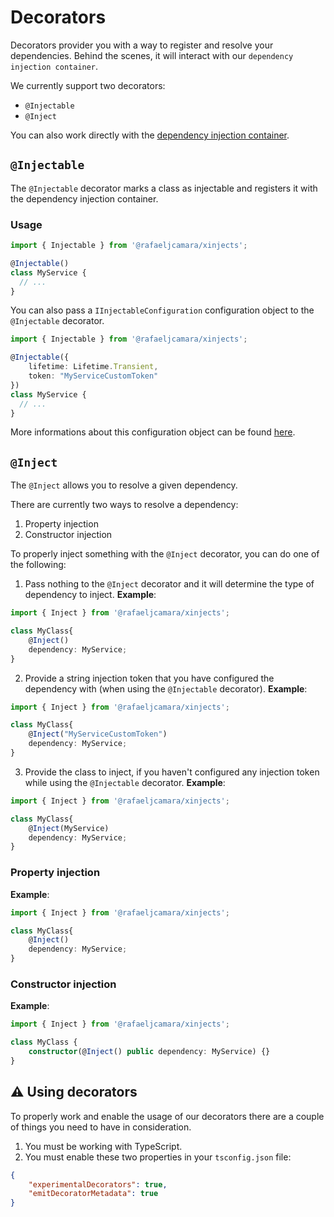 # Decorators

Decorators provider you with a way to register and resolve your dependencies. Behind the scenes, it will interact with our `dependency injection container`.

We currently support two decorators:
- `@Injectable`
- `@Inject`

You can also work directly with the [dependency injection container](../container/container.md).

## `@Injectable`

The `@Injectable` decorator marks a class as injectable and registers it with the dependency injection container.

### Usage

```typescript
import { Injectable } from '@rafaeljcamara/xinjects';

@Injectable()
class MyService {
  // ...
}
```

You can also pass a `IInjectableConfiguration` configuration object to the `@Injectable` decorator.


```typescript
import { Injectable } from '@rafaeljcamara/xinjects';

@Injectable({
    lifetime: Lifetime.Transient,
    token: "MyServiceCustomToken"
})
class MyService {
  // ...
}
```

More informations about this configuration object can be found [here](../container/IInjectableConfiguration.md).


## `@Inject`

The `@Inject` allows you to resolve a given dependency.

There are currently two ways to resolve a dependency:
1. Property injection
2. Constructor injection


To properly inject something with the `@Inject` decorator, you can do one of the following:
1. Pass nothing to the `@Inject` decorator and it will determine the type of dependency to inject.
**Example**:
```typescript
import { Inject } from '@rafaeljcamara/xinjects';

class MyClass{
    @Inject()
    dependency: MyService;
}
```

2. Provide a string injection token that you have configured the dependency with (when using the `@Injectable` decorator).
**Example**:
```typescript
import { Inject } from '@rafaeljcamara/xinjects';

class MyClass{
    @Inject("MyServiceCustomToken")
    dependency: MyService;
}
```

3. Provide the class to inject, if you haven't configured any injection token while using the `@Injectable` decorator.
**Example**:
```typescript
import { Inject } from '@rafaeljcamara/xinjects';

class MyClass{
    @Inject(MyService)
    dependency: MyService;
}
```

### Property injection

**Example**:
```typescript
import { Inject } from '@rafaeljcamara/xinjects';

class MyClass{
    @Inject()
    dependency: MyService;
}
```

### Constructor injection

**Example**:
```typescript
import { Inject } from '@rafaeljcamara/xinjects';

class MyClass {
    constructor(@Inject() public dependency: MyService) {}
}
```

## :warning: Using decorators

To properly work and enable the usage of our decorators there are a couple of things you need to have in consideration.

1. You must be working with TypeScript.
2. You must enable these two properties in your `tsconfig.json` file:

```json
{
    "experimentalDecorators": true,
    "emitDecoratorMetadata": true
}
```